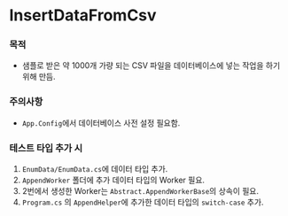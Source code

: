 # InsertDataFromCsv
 
### 목적
- 샘플로 받은 약 1000개 가량 되는 CSV 파일을 데이터베이스에 넣는 작업을 하기 위해 만듬.

### 주의사항
- `App.Config`에서 데이터베이스 사전 설정 필요함.

### 테스트 타입 추가 시
 1. `EnumData/EnumData.cs`에 데이터 타입 추가.
 2. `AppendWorker` 폴더에 추가 데이터 타입의 Worker 필요.
 3. 2번에서 생성한 Worker는 `Abstract.AppendWorkerBase`의 상속이 필요.
 4. `Program.cs` 의 `AppendHelper`에 추가한 데이터 타입의 `switch-case` 추가.
